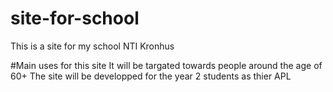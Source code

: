 # site-for-school
This is a site for my school NTI Kronhus

#Main uses for this site
It will be targated towards people around the age of 60+
The site will be developped for the year 2 students as thier APL
